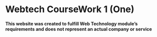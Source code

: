 # Webtech CourseWork 1 (One)

#### This website was created to fulfill Web Technology module’s requirements and does not represent an actual company or service
